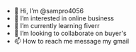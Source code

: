 - 👋 Hi, I’m @sampro4056
- 👀 I’m interested in online business
- 🌱 I’m currently learning fiverr
- 💞️ I’m looking to collaborate on buyer's
- 📫 How to reach me message my gmail

<!---
sampro4056/sampro4056 is a ✨ special ✨ repository because its `README.md` (this file) appears on your GitHub profile.
You can click the Preview link to take a look at your changes.
--->
